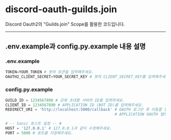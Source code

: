 # discord-oauth-guilds.join
Discord Oauth2의 "Guilds.join" Scope를 활용한 코드입니다.

---

## .env.example과 config.py.example 내용 설명

### .env.example
```py
TOKEN=YOUR_TOKEN # 봇의 토큰을 입력해주세요.
OAUTH2_CLIENT_SECRET=YOUR_SECRET_KEY # 봇의 CLIENT_SECRET_KEY를 입력해주세요.
```

### config.py.example
```py
GUILD_ID = 1234567890 # 강제 초대할 서버의 ID를 입력하세요.
CLIENT_ID = 1234567890 # APPLICATION ID (BOT ID)를 입력해주세요.
REDIRECT_URI = 'http://localhost:5000/callback' # OAUTH 로그인 후 이동할 웹사이트의 주소를 입력하세요.
                                                # APPLICATION OAUTH 탭에서 REDIRECT URL을 http://[아이피]/callback으로 지정하세요!

# -- Sanic 호스트 설정 -- #
HOST = '127.0.0.1' # 127.0.0.1과 같이 수정해주세요.
PORT = 5000 # 포트를 지정해주세요.
```
